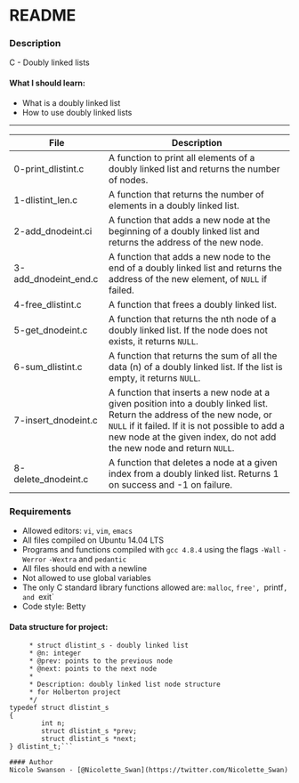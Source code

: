 # README

### Description
C - Doubly linked lists
#### What I should learn:
- What is a doubly linked list
- How to use doubly linked lists

---
File | Description
-----|-----
0-print\_dlistint.c | A function to print all elements of a doubly linked list and returns the number of nodes.
1-dlistint\_len.c | A function that returns the number of elements in a doubly linked list.
2-add\_dnodeint.ci | A function that adds a new node at the beginning of a doubly linked list and returns the address of the new node.
3-add\_dnodeint\_end.c | A function that adds a new node to the end of a doubly linked list and returns the address of the new element, of `NULL` if failed.
4-free\_dlistint.c | A function that frees a doubly linked list.
5-get\_dnodeint.c | A function that returns the nth node of a doubly linked list. If the node does not exists, it returns `NULL`.
6-sum\_dlistint.c | A function that returns the sum of all the data (n) of a doubly linked list. If the list is empty, it returns `NULL`.
7-insert\_dnodeint.c | A function that inserts a new node at a given position into a doubly linked list. Return the address of the new node, or `NULL` if it failed. If it is not possible to add a new node at the given index, do not add the new node and return `NULL`.
8-delete\_dnodeint.c | A function that deletes a node at a given index from a doubly linked list. Returns 1 on success and -1 on failure.

### Requirements
- Allowed editors: `vi`, `vim`, `emacs`
- All files compiled on Ubuntu 14.04 LTS
- Programs and functions compiled with `gcc 4.8.4` using the flags `-Wall` `-Werror` `-Wextra` and `pedantic`
- All files should end with a newline
- Not allowed to use global variables
- The only C standard library functions allowed are: `malloc`, `free', `printf`, and `exit`
- Code style: Betty

#### Data structure for project:
```/**
     * struct dlistint_s - doubly linked list
     * @n: integer
     * @prev: points to the previous node
     * @next: points to the next node
     *
     * Description: doubly linked list node structure
     * for Holberton project
     */
typedef struct dlistint_s
{
        int n;
        struct dlistint_s *prev;
        struct dlistint_s *next;
} dlistint_t;```

#### Author
Nicole Swanson - [@Nicolette_Swan](https://twitter.com/Nicolette_Swan)
